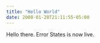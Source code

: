 ```yaml
---
title: "Hello World"
date: 2008-01-28T21:11:55-05:00
---
```


Hello there. Error States is now live.

